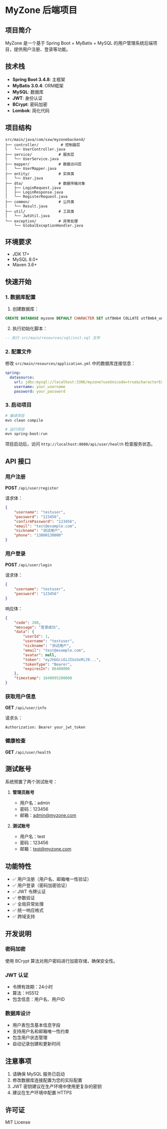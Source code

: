 # MyZone 后端项目

## 项目简介

MyZone 是一个基于 Spring Boot + MyBatis + MySQL 的用户管理系统后端项目，提供用户注册、登录等功能。

## 技术栈

- **Spring Boot 3.4.8**: 主框架
- **MyBatis 3.0.4**: ORM框架
- **MySQL**: 数据库
- **JWT**: 身份认证
- **BCrypt**: 密码加密
- **Lombok**: 简化代码

## 项目结构

```
src/main/java/com/sxw/myzonebackend/
├── controller/          # 控制器层
│   └── UserController.java
├── service/            # 服务层
│   └── UserService.java
├── mapper/             # 数据访问层
│   └── UserMapper.java
├── entity/             # 实体类
│   └── User.java
├── dto/                # 数据传输对象
│   ├── LoginRequest.java
│   ├── LoginResponse.java
│   └── RegisterRequest.java
├── common/             # 公共类
│   └── Result.java
├── util/               # 工具类
│   └── JwtUtil.java
└── exception/          # 异常处理
    └── GlobalExceptionHandler.java
```

## 环境要求

- JDK 17+
- MySQL 8.0+
- Maven 3.6+

## 快速开始

### 1. 数据库配置

1. 创建数据库：
```sql
CREATE DATABASE myzone DEFAULT CHARACTER SET utf8mb4 COLLATE utf8mb4_unicode_ci;
```

2. 执行初始化脚本：
```sql
-- 执行 src/main/resources/sql/init.sql 文件
```

### 2. 配置文件

修改 `src/main/resources/application.yml` 中的数据库连接信息：

```yaml
spring:
  datasource:
    url: jdbc:mysql://localhost:3306/myzone?useUnicode=true&characterEncoding=utf8&useSSL=false&serverTimezone=Asia/Shanghai
    username: your_username
    password: your_password
```

### 3. 启动项目

```bash
# 编译项目
mvn clean compile

# 运行项目
mvn spring-boot:run
```

项目启动后，访问 `http://localhost:8080/api/user/health` 检查服务状态。

## API 接口

### 用户注册

**POST** `/api/user/register`

请求体：
```json
{
    "username": "testuser",
    "password": "123456",
    "confirmPassword": "123456",
    "email": "test@example.com",
    "nickname": "测试用户",
    "phone": "13800138000"
}
```

### 用户登录

**POST** `/api/user/login`

请求体：
```json
{
    "username": "testuser",
    "password": "123456"
}
```

响应体：
```json
{
    "code": 200,
    "message": "登录成功",
    "data": {
        "userId": 1,
        "username": "testuser",
        "nickname": "测试用户",
        "email": "test@example.com",
        "avatar": null,
        "token": "eyJhbGciOiJIUzUxMiJ9...",
        "tokenType": "Bearer",
        "expiresIn": 86400000
    },
    "timestamp": 1640995200000
}
```

### 获取用户信息

**GET** `/api/user/info`

请求头：
```
Authorization: Bearer your_jwt_token
```

### 健康检查

**GET** `/api/user/health`

## 测试账号

系统预置了两个测试账号：

1. **管理员账号**
   - 用户名：admin
   - 密码：123456
   - 邮箱：admin@myzone.com

2. **测试账号**
   - 用户名：test
   - 密码：123456
   - 邮箱：test@myzone.com

## 功能特性

- ✅ 用户注册（用户名、邮箱唯一性验证）
- ✅ 用户登录（密码加密验证）
- ✅ JWT 令牌认证
- ✅ 参数验证
- ✅ 全局异常处理
- ✅ 统一响应格式
- ✅ 跨域支持

## 开发说明

### 密码加密

使用 BCrypt 算法对用户密码进行加密存储，确保安全性。

### JWT 认证

- 令牌有效期：24小时
- 算法：HS512
- 包含信息：用户名、用户ID

### 数据库设计

- 用户表包含基本信息字段
- 支持用户名和邮箱唯一性约束
- 包含用户状态管理
- 自动记录创建和更新时间

## 注意事项

1. 请确保 MySQL 服务已启动
2. 修改数据库连接配置为您的实际配置
3. JWT 密钥建议在生产环境中使用更复杂的密钥
4. 建议在生产环境中配置 HTTPS

## 许可证

MIT License 